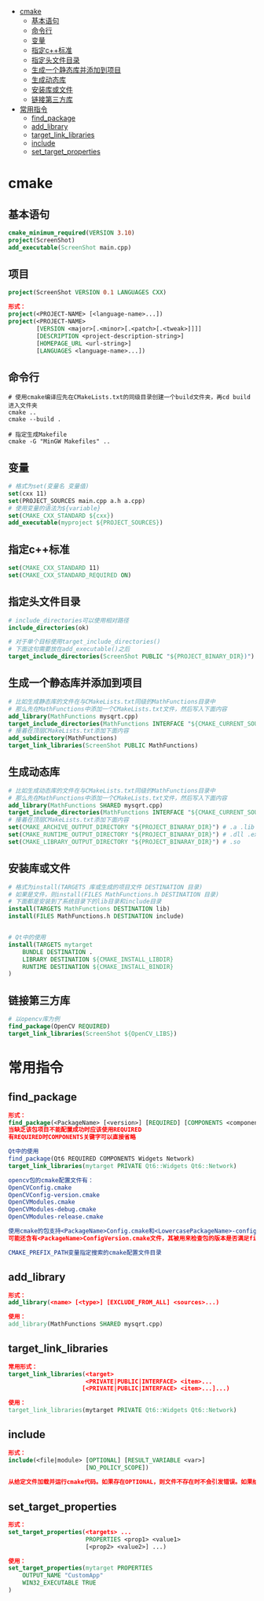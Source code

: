 - [cmake](#cmake)
	- [基本语句](#基本语句)
	- [命令行](#命令行)
	- [变量](#变量)
	- [指定c++标准](#指定c++标准)
	- [指定头文件目录](#指定头文件目录)
	- [生成一个静态库并添加到项目](#生成一个静态库并添加到项目)
	- [生成动态库](#生成动态库)
	- [安装库或文件](#安装库或文件)
	- [链接第三方库](#链接第三方库)
- [常用指令](#常用指令)
	- [find_package](#find_package)
	- [add_library](#add_library)
	- [target_link_libraries](#target_link_libraries)
	- [include](#include)
	- [set_target_properties](#set_target_properties)

# cmake
## 基本语句
```cmake
cmake_minimum_required(VERSION 3.10)
project(ScreenShot)
add_executable(ScreenShot main.cpp)
```
## 项目
```cmake
project(ScreenShot VERSION 0.1 LANGUAGES CXX)

形式：
project(<PROJECT-NAME> [<language-name>...])
project(<PROJECT-NAME>
        [VERSION <major>[.<minor>[.<patch>[.<tweak>]]]]
        [DESCRIPTION <project-description-string>]
        [HOMEPAGE_URL <url-string>]
        [LANGUAGES <language-name>...])
```
## 命令行
```shell
# 使用cmake编译应先在CMakeLists.txt的同级目录创建一个build文件夹，再cd build进入文件夹
cmake ..
cmake --build .

# 指定生成Makefile
cmake -G "MinGW Makefiles" ..
```
## 变量
```cmake
# 格式为set(变量名 变量值)
set(cxx 11)
set(PROJECT_SOURCES main.cpp a.h a.cpp)
# 使用变量的语法为${variable}
set(CMAKE_CXX_STANDARD ${cxx})
add_executable(myproject ${PROJECT_SOURCES})
```
## 指定c++标准
```cmake
set(CMAKE_CXX_STANDARD 11)
set(CMAKE_CXX_STANDARD_REQUIRED ON)
```
## 指定头文件目录
```cmake
# include_directories可以使用相对路径
include_directories(ok)

# 对于单个目标使用target_include_directories()
# 下面这句需要放在add_executable()之后
target_include_directories(ScreenShot PUBLIC "${PROJECT_BINARY_DIR})")
```
## 生成一个静态库并添加到项目
```cmake
# 比如生成静态库的文件在与CMakeLists.txt同级的MathFunctions目录中
# 那么先在MathFunctions中添加一个CMakeLists.txt文件，然后写入下面内容
add_library(MathFunctions mysqrt.cpp)
target_include_directories(MathFunctions INTERFACE "${CMAKE_CURRENT_SOURCE_DIR}")	
# 接着在顶层CMakeLists.txt添加下面内容
add_subdirectory(MathFunctions)
target_link_libraries(ScreenShot PUBLIC MathFunctions)
```
## 生成动态库
```cmake
# 比如生成动态库的文件在与CMakeLists.txt同级的MathFunctions目录中
# 那么先在MathFunctions中添加一个CMakeLists.txt文件，然后写入下面内容
add_library(MathFunctions SHARED mysqrt.cpp)
target_include_directories(MathFunctions INTERFACE "${CMAKE_CURRENT_SOURCE_DIR}")
# 接着在顶层CMakeLists.txt添加下面内容
set(CMAKE_ARCHIVE_OUTPUT_DIRECTORY "${PROJECT_BINARAY_DIR}") # .a .lib
set(CMAKE_RUNTIME_OUTPUT_DIRECTORY "${PROJECT_BINARAY_DIR}") # .dll .exe
set(CMAKE_LIBRARY_OUTPUT_DIRECTORY "${PROJECT_BINARAY_DIR}") # .so
```
## 安装库或文件
```cmake
# 格式为install(TARGETS 库或生成的项目文件 DESTINATION 目录)
# 如果是文件，则install(FILES MathFunctions.h DESTINATION 目录)
# 下面都是安装到了系统目录下的lib目录和include目录
install(TARGETS MathFunctions DESTINATION lib)
install(FILES MathFunctions.h DESTINATION include)


# Qt中的使用
install(TARGETS mytarget
    BUNDLE DESTINATION .
    LIBRARY DESTINATION ${CMAKE_INSTALL_LIBDIR}
    RUNTIME DESTINATION ${CMAKE_INSTALL_BINDIR}
)
```
## 链接第三方库
```cmake
# 以opencv库为例
find_package(OpenCV REQUIRED)
target_link_libraries(ScreenShot ${OpenCV_LIBS})
```
# 常用指令
## find_package
```cmake
形式：
find_package(<PackageName> [<version>] [REQUIRED] [COMPONENTS <components>...])
当缺乏该包项目不能配置成功时应该使用REQUIRED
有REQUIRED时COMPONENTS关键字可以直接省略

Qt中的使用
find_package(Qt6 REQUIRED COMPONENTS Widgets Network)
target_link_libraries(mytarget PRIVATE Qt6::Widgets Qt6::Network)

opencv包的cmake配置文件有：
OpenCVConfig.cmake
OpenCVConfig-version.cmake
OpenCVModules.cmake
OpenCVModules-debug.cmake
OpenCVModules-release.cmake

使用cmake的包支持<PackageName>Config.cmake和<LowercasePackageName>-config.cmake两种配置文件名，只有该文件是必须的以使用find_package()
可能还含有<PackageName>ConfigVersion.cmake文件，其被用来检查包的版本是否满足find_package()的版本参数限制，但find_package()指定版本是可选的

CMAKE_PREFIX_PATH变量指定搜索的cmake配置文件目录
```
## add_library
```cmake
形式：
add_library(<name> [<type>] [EXCLUDE_FROM_ALL] <sources>...)

使用：
add_library(MathFunctions SHARED mysqrt.cpp)
```
## target_link_libraries
```cmake
常用形式：
target_link_libraries(<target>
                      <PRIVATE|PUBLIC|INTERFACE> <item>...
                     [<PRIVATE|PUBLIC|INTERFACE> <item>...]...)

使用：
target_link_libraries(mytarget PRIVATE Qt6::Widgets Qt6::Network)
```
## include
```cmake
形式：
include(<file|module> [OPTIONAL] [RESULT_VARIABLE <var>]
                      [NO_POLICY_SCOPE])
                      
从给定文件加载并运行cmake代码。如果存在OPTIONAL，则文件不存在时不会引发错误。如果给出了RESULT_VARIABLE，则变量<var>将设置为已包含的完整文件名，如果失败则设置为NOTFOUND。
```
## set_target_properties
```cmake
形式：
set_target_properties(<targets> ...
                      PROPERTIES <prop1> <value1>
                      [<prop2> <value2>] ...)

使用：
set_target_properties(mytarget PROPERTIES
    OUTPUT_NAME "CustomApp"
    WIN32_EXECUTABLE TRUE
)
```
